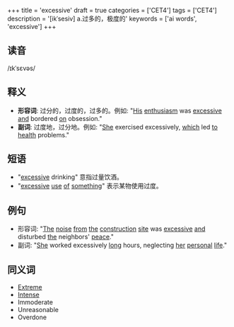 +++
title = 'excessive'
draft = true
categories = ['CET4']
tags = ['CET4']
description = '[ikˈsesiv] a.过多的，极度的'
keywords = ['ai words', 'excessive']
+++

## 读音
/ɪkˈsɛvəs/

## 释义
- **形容词**: 过分的，过度的，过多的。例如: "[His](/zh/post/his/) [enthusiasm](/zh/post/enthusiasm/) was [excessive](/zh/post/excessive/) [and](/zh/post/and/) bordered [on](/zh/post/on/) obsession."
- **副词**: 过度地，过分地。例如: "[She](/zh/post/she/) exercised excessively, [which](/zh/post/which/) led [to](/zh/post/to/) [health](/zh/post/health/) problems."

## 短语
- "[excessive](/zh/post/excessive/) drinking" 意指过量饮酒。
- "[excessive](/zh/post/excessive/) [use](/zh/post/use/) [of](/zh/post/of/) [something](/zh/post/something/)" 表示某物使用过度。

## 例句
- 形容词: "[The](/zh/post/the/) [noise](/zh/post/noise/) [from](/zh/post/from/) [the](/zh/post/the/) [construction](/zh/post/construction/) [site](/zh/post/site/) was [excessive](/zh/post/excessive/) [and](/zh/post/and/) disturbed [the](/zh/post/the/) neighbors' [peace](/zh/post/peace/)."
- 副词: "[She](/zh/post/she/) worked excessively [long](/zh/post/long/) hours, neglecting [her](/zh/post/her/) [personal](/zh/post/personal/) [life](/zh/post/life/)."

## 同义词
- [Extreme](/zh/post/extreme/)
- [Intense](/zh/post/intense/)
- Immoderate
- Unreasonable
- Overdone
